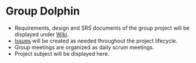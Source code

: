 # Group Dolphin

- Requirements, design and SRS documents of the group project will be displayed under [Wiki](https://github.com/HBilge/Group1/wiki). 
- [Issues](https://github.com/HBilge/Group1/issues) will be created as needed throughout the project lifecycle. 
- Group meetings are organized as daily scrum meetings. 
- Project subject will be displayed here.
